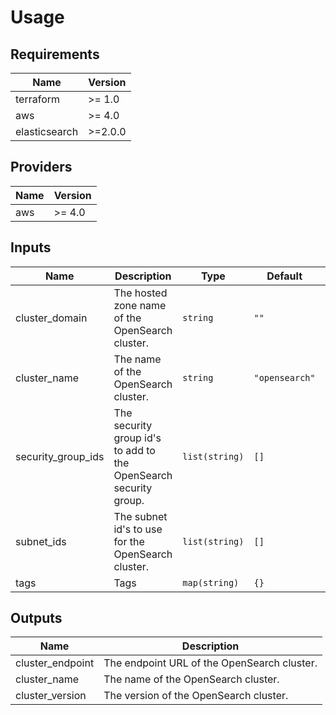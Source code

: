 # Usage
<!--- BEGIN_TF_DOCS --->
## Requirements

| Name | Version |
|------|---------|
| terraform | >= 1.0 |
| aws | >= 4.0 |
| elasticsearch | >=2.0.0 |

## Providers

| Name | Version |
|------|---------|
| aws | >= 4.0 |

## Inputs

| Name | Description | Type | Default | Required |
|------|-------------|------|---------|:--------:|
| cluster\_domain | The hosted zone name of the OpenSearch cluster. | `string` | `""` | no |
| cluster\_name | The name of the OpenSearch cluster. | `string` | `"opensearch"` | no |
| security\_group\_ids | The security group id's to add to the OpenSearch security group. | `list(string)` | `[]` | no |
| subnet\_ids | The subnet id's to use for the OpenSearch cluster. | `list(string)` | `[]` | no |
| tags | Tags | `map(string)` | `{}` | no |

## Outputs

| Name | Description |
|------|-------------|
| cluster\_endpoint | The endpoint URL of the OpenSearch cluster. |
| cluster\_name | The name of the OpenSearch cluster. |
| cluster\_version | The version of the OpenSearch cluster. |

<!--- END_TF_DOCS --->

